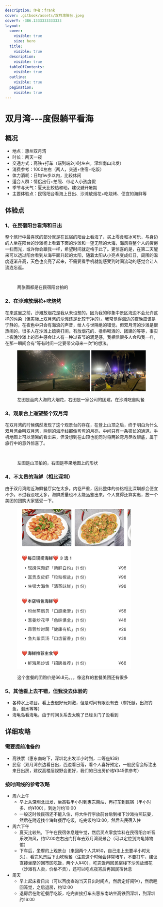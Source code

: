 ```yaml
---
description: 作者：frank
cover: .gitbook/assets/双月湾阳台.jpeg
coverY: -386.1333333333333
layout:
  cover:
    visible: true
    size: hero
  title:
    visible: true
  description:
    visible: true
  tableOfContents:
    visible: true
  outline:
    visible: true
  pagination:
    visible: true
---
```


# 双月湾---度假躺平看海

## 概况

* 地点：惠州双月湾
* 时长：两天一夜
* 交通方式：高铁+打车（端到端2小时左右，深圳南山出发）
* 消费参考：1000左右（两人，交通+住宿+吃饭）
* 体力消耗：日均1w步以内，比较休闲
* 适合人群：情侣出行+拍照、带老人小孩度假
* 季节与天气：夏天比较热和晒，建议避开暑期
* 主要体验点：民宿阳台看海上日出、沙滩放烟花+吃烧烤、便宜的海鲜等

## 体验点

### 1、在民宿阳台看海和日出

整个旅行中最喜欢的部分就是在民宿的阳台上看海了，买上零食和冰可乐，与身边的人坐在阳台的沙滩椅上看着下面的沙滩和一望无际的大海，海风将整个人的疲倦一扫而光，或许你会跟我一样，希望时间就定格于此了。更惊喜的是，在第二天醒来可以透过阳台看到从海平面升起的太阳，随着太阳从小亮点变成红日，周围的温度逐渐升高，天色也变亮了起来，不需要看手机就能感受到时间流动的感觉会让人流连忘返。

<figure><img src=".gitbook/assets/双月湾1.jpg" alt=""><figcaption><p>两张图都是在民宿阳台拍的</p></figcaption></figure>

### 2、在沙滩放烟花+吃烧烤

在来这里之前，沙滩放烟花是我从未设想的，因为我的印象中景区海边不会允许这样的污染（但实际上双月湾的沙滩还是比较干净的）。我常觉得海边的夜晚应该是宁静的，在夜色中只会有海浪的声音，给人与世隔绝的错觉。但双月湾的沙滩是很热闹的，很多人在沙滩上嬉笑打闹，有放烟花的、撸串喝酒的、团建的等等，事实上夜晚沙滩上的市井感会让人有一种过春节的满足感，我相信很多人会和我一样，在那一瞬间会有“等有时间一定要带父母来一次”的想法。

<figure><img src=".gitbook/assets/双月湾2.jpg" alt=""><figcaption><p>左图是面向大海的大烟花，右图是一家公司的团建，在沙滩吃自助餐</p></figcaption></figure>

### 3、观景台上遥望整个双月湾

在双月湾的时候偶然发现了这个观景台的存在，在登上山顶之后，终于明白为什么双月湾会叫双月湾，两侧的海岸线都像弯弯的月亮，中间只有一条狭长的通道。手机地图上可以清晰的看出来，但没想到在山顶也能同时将两轮弯月尽收眼底，属于旅行中的意外惊喜了。

<figure><img src=".gitbook/assets/双月湾3.jpg" alt=""><figcaption><p>左图是山顶拍的，右图是苹果地图上的形状</p></figcaption></figure>

### 4、不太贵的海鲜（相比深圳）

由于双月湾附近海鲜餐厅实在太多，内卷严重，因此整体的价格相比深圳都会便宜不少。不过我没吃太多，海鲜质量也不太能品鉴出来，个人觉得还算实惠，放一个美团的团购大家感受一下。

<figure><img src=".gitbook/assets/双月湾4 (1).jpg" alt="" width="375"><figcaption><p>这个套餐的团购价是66.8元。。。像这样的套餐美团还有很多</p></figcaption></figure>

### 5、其他看上去不错，但我没去体验的

* 各种水上项目，看上去很好玩刺激，但是时间有限没有去（摩托艇，出海钓鱼，潜水等等）
* 海龟岛看海龟，由于时间关系去太晚了已经关门了没看到

## 详细攻略

### 需要提前准备的

* 高铁票（惠东南站下，深圳北出发半小时到，二等座¥39）
* 民宿（双月湾东边看日出，西边看日落，看个人喜好预定，一般民宿会标注出来日出房，建议高楼层视野会更好，我们的日出房价格¥345供参考）

### 按时间线的参考攻略

* 周六上午
  * 早上从深圳北出发，坐高铁半小时到惠东南站，再打车到民宿（半小时多、约¥100），到达时约10:00
  * 一般这时候民宿还不能入住，将大件行李放前台后到楼下沙滩拍照玩耍，然后在附近找个海鲜餐厅吃饭，吃完饭约13:00，然后去民宿入住
* 周六下午
  * 夏天比较热，下午在民宿休息睡午觉，然后买点零食饮料在民宿阳台听音乐吹海风，约17:00左右出门打车去双月湾观景台（可以定位到海龟博物馆）
  * 下车后，坐摩的上观景台（来回两个人共¥50，自己走上去要半小时太久），看完风景后下山吃晚餐（注意这个时候会非常堵车，不要打车，建议直接坐摩的回市区吃饭，两个人¥40），吃完饭再回民宿楼下沙滩放烟花（沙滩有人卖，价格不贵），还可以吃点夜宵后再回民宿休息
* 周天
  * 早上起床看日出（可以百度查询当天日出时间点，然后定好闹钟），然后睡回笼觉，之后退房，约12:00
  * 退房后在附近餐厅吃饭，吃完直接打车去惠东南站坐高铁回深圳，到深圳约16:00





